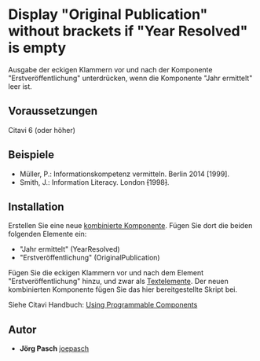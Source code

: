 # Display "Original Publication" without brackets if "Year Resolved" is empty
Ausgabe der eckigen Klammern vor und nach der Komponente "Erstveröffentlichung" unterdrücken, wenn die Komponente "Jahr ermittelt" leer ist.

## Voraussetzungen
Citavi 6 (oder höher)

## Beispiele

- Müller, P.: Informationskompetenz vermitteln. Berlin 2014 [1999].
- Smith, J.: Information Literacy. London <del>[</del>1998<del>]</del>.

## Installation
Erstellen Sie eine neue [kombinierte Komponente](https://www.citavi.com/combining_components). Fügen Sie dort die beiden folgenden Elemente ein:
- "Jahr ermittelt" (YearResolved)
- "Erstveröffentlichung" (OriginalPublication)

Fügen Sie die eckigen Klammern vor und nach dem Element "Erstveröffentlichung" hinzu, und zwar als [Textelemente](https://www.citavi.com/text_elements).
Der neuen kombinierten Komponente fügen Sie das hier bereitgestellte Skript bei.

Siehe Citavi Handbuch: [Using Programmable Components](https://www.citavi.com/programmable_components)

## Autor

* **Jörg Pasch** [joepasch](https://github.com/joepasch)
